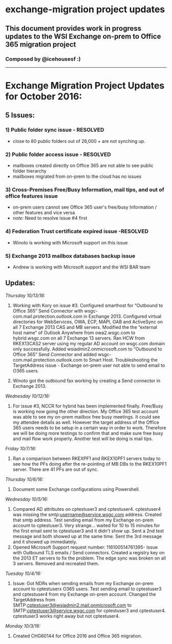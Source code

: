 # exchange-migration project updates
## This document provides work in progress updates to the WSI Exchange on-prem to Office 365 migration project
### Composed by @icehousesf :) 

---

# Exchange Migration Project Updates for October 2016:

## 5 Issues:

### 1) Public folder sync issue - RESOLVED

  * close to 80 public folders out of 26,000 + are not synching up.

### 2) Public folder access issue - RESOLVED

  * mailboxes created directly on Office 365 are not able to see public folder hierarchy
  * mailboxes migrated from on-prem to the cloud has no issues

### 3) Cross-Premises Free/Busy Information, mail tips, and out of office features issue

  * on-prem users cannot see Office 365 user's free/busy Information / other features and vice versa
  * *note:* Need to resolve issue #4 first

### 4) Federation Trust certificate expired issue -RESOLVED

  * Winoto is working with Microsoft support on this issue

### 5) Exchange 2013 mailbox databases backup issue

  * Andrew is working with Microsoft support and the WSI BAR team

## Updates:

*Thursday 10/13/16:*

1. Working with Kory on issue #3. Configured smarthost for “Outbound to Office 365” Send Connector with wsgc-com.mail.protection.outlook.com in Exchange 2013. Configured virtual directories for WebServices, OWA, ECP, MAPI, OAB and ActiveSync on all 7 Exchange 2013 CAS and MB servers. Modified the the “external host name” of Outlook Anywhere from owa2.wsgc.com to hybrid.wsgc.com on all 7 Exchange 13 servers. Ran HCW from RKEX13CAS2 server using my regular AD account on wsgc.com domain only successfully. Added wsiadmin2.onmicrosoft.com to “Outbound to Office 365” Send Connector and added  wsgc-com.mail.protection.outlook.com to Smart Host. Troubleshooting the TargetAddress issue - Exchange on-prem user not able to send email to O365 users.

2. Winoto got the outbound fax working by creating a Send connector in Exchange 2013.

*Wednesday 10/12/16:*

1. For issue #3, NCCR for hybrid has been implemented finally. Free/Busy is working now going the other direction. My Office 365 test account was able to see my on-prem mailbox free busy meetings. It could see my attendee details as well. However the target address of the Office 365 users needs to be setup in a certain way in order to work. Therefore we will be doing more testings to confirm that and make sure free busy and mail flow work properly. Another test will be doing is mail tips.

*Friday 10/7/16:*

1. Ran a comparison between RKEXPF1 and RKEX10PF1 servers today to see how the PFs doing after the re-pointing of MB DBs to the RKEX10PF1 server. There are 41 PFs are out of sync.

*Thursday 10/6/16:*

1. Document some Exchange configurations using Powershell.

*Wednesday 10/5/16:*

1. Compared AD attributes on cptestuser3 and cptestuser4. cptestuser4 was missing the smtp:username@service.wsgc.com address. Created that smtp address. Test sending email from my Exchange on-prem account to cptestuser3.  Very strange... waited for 10 to 15 minutes for the first email sent to cptestuser3 and it didn't show up.  Sent a 2nd test message and both showed up at the same time.  Sent the 3rd message and it showed up immediately.
2. Opened Microsoft Support request number: 116100514761395- Issue with Outbound TLS emails / Send connectors. Created a registry key on the 2013 ET servers to fix the problem. The edge sync was broken on all 3 servers. Removed and recreated them.

*Tuesday 10/4/16:*

1. Issue: Got NDRs when sending emails from my Exchange on-prem account to cptestuserx O365 users. Test sending email to cptestuser3 and cptestuser4 from my Exchange on-prem account. Changed the TargetAddress from SMTP:cptestuser3@wsiadmin2.mail.onmicrosoft.com to SMTP:cptestuser3@service.wsgc.com for cptestuser3 and cptestuser4.  cptestuser3 works right away but not cptestuser4.

*Monday 10/3/16:*

1. Created CHG60144 for Office 2016 and Office 365 migration.



